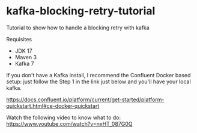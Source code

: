 # kafka-blocking-retry-tutorial
Tutorial to show how to handle a blocking retry with kafka

Requisites

* JDK 17
* Maven 3
* Kafka 7

If you don't have a Kafka install, I recommend the Confluent Docker based setup: just follow the Step 1 in the link just below and you'll have your local kafka.

https://docs.confluent.io/platform/current/get-started/platform-quickstart.html#ce-docker-quickstart

Watch the following video to know what to do:
https://www.youtube.com/watch?v=nxHT_087G0Q
